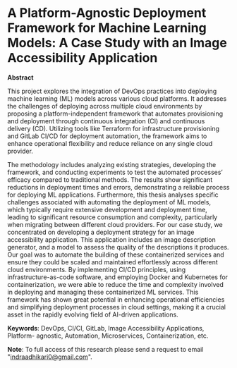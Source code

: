 # A Platform-Agnostic Deployment Framework for Machine Learning Models: A Case Study with an Image Accessibility Application

**Abstract**

This project explores the integration of DevOps practices into deploying machine learning (ML) models across various cloud platforms. It addresses the challenges of deploying across multiple cloud environments by proposing a platform-independent framework that automates provisioning and deployment through continuous integration (CI) and continuous delivery (CD). Utilizing tools like Terraform for infrastructure provisioning and GitLab CI/CD for deployment automation, the framework aims to enhance operational flexibility and reduce reliance on
any single cloud provider.

The methodology includes analyzing existing strategies, developing the framework, and conducting experiments to test the automated processes’ efficacy compared to traditional methods. The results show significant reductions in deployment times and errors, demonstrating a reliable process for deploying ML applications. Furthermore, this thesis analyses specific challenges associated with automating the deployment of ML models, which typically require extensive development and deployment time, leading to significant resource consumption and complexity, particularly when migrating between different cloud providers.
For our case study, we concentrated on developing a deployment strategy for an image accessibility application. This application includes an image description generator, and a model to assess the quality of the descriptions it produces. Our goal was to automate the building of these containerized services and ensure they could be scaled and maintained effortlessly across different cloud environments. By implementing CI/CD principles, using infrastructure-as-code software, and employing Docker and Kubernetes for containerization, we were able to reduce the time and complexity involved in deploying and managing these containerized ML services. This framework has shown great potential in enhancing operational efficiencies and simplifying deployment processes in cloud settings, making it a crucial asset in the rapidly evolving field of AI-driven applications.

**Keywords**: DevOps, CI/CI, GitLab, Image Accessibility Applications, Platform- agnostic, Automation, Microservices, Containerization, etc.

**Note**: To full access of this research please send a request to email "indraadhikari0@gmail.com".

